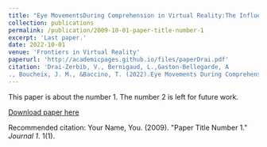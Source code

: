 ```yaml
---
title: "Eye MovementsDuring Comprehension in Virtual Reality:The Influence of a Change in Point ofView Between Auditory and VisualInformation in the Activation of a MentalModel."
collection: publications
permalink: /publication/2009-10-01-paper-title-number-1
excerpt: 'Last paper.'
date: 2022-10-01
venue: 'Frontiers in Virtual Reality'
paperurl: 'http://academicpages.github.io/files/paperDrai.pdf'
citation: 'Drai-Zerbib, V., Bernigaud, L.,Gaston-Bellegarde, A
., Boucheix, J. M., &Baccino, T. (2022).Eye Movements During Comprehension in Virtual Reality:The Influence of a Change in Point ofView Between Auditory and Visual Information in the Activation of a MentalModel.; <i>Frontiers in Virtual Reality</i>.'
---
```

This paper is about the number 1. The number 2 is left for future work.

[Download paper here](http://academicpages.github.io/files/paper1.pdf)

Recommended citation: Your Name, You. (2009). "Paper Title Number 1." <i>Journal 1</i>. 1(1).